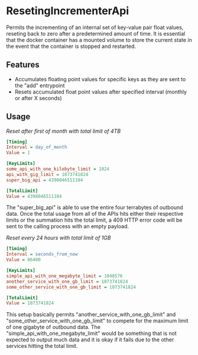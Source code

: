 # ResetingIncrementerApi
Permits the incrementing of an internal set of key-value pair float values, reseting back to zero after a predetermined amount of time. It is essential that the docker container has a mounted volume to store the current state in the event that the container is stopped and restarted.

## Features

- Accumulates floating point values for specific keys as they are sent to the "add" entrypoint
- Resets accumulated float point values after specified interval (monthly or after X seconds)

## Usage

_Reset after first of month with total limit of 4TB_
```ini
[Timing]
Interval = day_of_month
Value = 1

[KeyLimits]
some_api_with_one_kilobyte_limit = 1024
api_with_gig_limit = 1073741824
super_big_api = 4398046511104

[TotalLimit]
Value = 4398046511104
```
The "super_big_api" is able to use the entire four terrabytes of outbound data. Once the total usage from all of the APIs hits either their respective limits or the summation hits the total limit, a 409 HTTP error code will be sent to the calling process with an empty payload.

_Reset every 24 hours with total limit of 1GB_
```ini
[Timing]
Interval = seconds_from_now
Value = 86400

[KeyLimits]
simple_api_with_one_megabyte_limit = 1048576
another_service_with_one_gb_limit = 1073741824
some_other_service_with_one_gb_limit = 1073741824

[TotalLimit]
Value = 1073741824
```
This setup basically permits "another_service_with_one_gb_limit" and "some_other_service_with_one_gb_limit" to compete for the maximum limit of one gigabyte of outbound data. The "simple_api_with_one_megabyte_limit" would be something that is not expected to output much data and it is okay if it fails due to the other services hitting the total limit.
